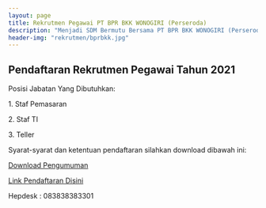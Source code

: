 ```yaml
---
layout: page
title: Rekrutmen Pegawai PT BPR BKK WONOGIRI (Perseroda)
description: "Menjadi SDM Bermutu Bersama PT BPR BKK WONOGIRI (Perseroda), Meraih Sukses Bersama, Bersama Meraih Sukes"
header-img: "rekrutmen/bprbkk.jpg"
---
```

## Pendaftaran Rekrutmen Pegawai Tahun 2021

Posisi Jabatan Yang Dibutuhkan:
<p>1. Staf Pemasaran</p>
<p>2. Staf TI</p>
<p>3. Teller </p>
Syarat-syarat dan ketentuan pendaftaran silahkan download dibawah ini:

<a href="/rekrutmen/Pengumuman/PENGUMUMAN.pdf" class="buynow btn btn-inverse btn-inverse-primary">Download Pengumuman</a>

<p><a href="https://bit.ly/recruitbkk" class="buynow btn btn-inverse btn-inverse-primary">Link Pendaftaran Disini</a></p>

Hepdesk : 083838383301
